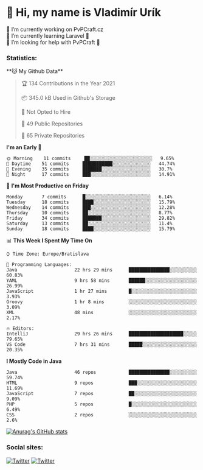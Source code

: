 <h1> 👋 Hi, my name is Vladimír Urík</h1>
<p>
 🔭 I’m currently working on PvPCraft.cz<br>
 🌱 I’m currently learning Laravel 💙<br>
 🤔 I’m looking for help with PvPCraft 💝<br>
</p>
<h3>Statistics:</h3>
<!--START_SECTION:waka-->
**🐱 My Github Data** 

> 🏆 134 Contributions in the Year 2021
 > 
> 📦 345.0 kB Used in Github's Storage 
 > 
> 🚫 Not Opted to Hire
 > 
> 📜 49 Public Repositories 
 > 
> 🔑 65 Private Repositories  
 > 
**I'm an Early 🐤** 

```text
🌞 Morning    11 commits     ██░░░░░░░░░░░░░░░░░░░░░░░   9.65% 
🌆 Daytime    51 commits     ███████████░░░░░░░░░░░░░░   44.74% 
🌃 Evening    35 commits     ███████░░░░░░░░░░░░░░░░░░   30.7% 
🌙 Night      17 commits     ███░░░░░░░░░░░░░░░░░░░░░░   14.91%

```
📅 **I'm Most Productive on Friday** 

```text
Monday       7 commits      █░░░░░░░░░░░░░░░░░░░░░░░░   6.14% 
Tuesday      18 commits     ████░░░░░░░░░░░░░░░░░░░░░   15.79% 
Wednesday    14 commits     ███░░░░░░░░░░░░░░░░░░░░░░   12.28% 
Thursday     10 commits     ██░░░░░░░░░░░░░░░░░░░░░░░   8.77% 
Friday       34 commits     ███████░░░░░░░░░░░░░░░░░░   29.82% 
Saturday     13 commits     ██░░░░░░░░░░░░░░░░░░░░░░░   11.4% 
Sunday       18 commits     ████░░░░░░░░░░░░░░░░░░░░░   15.79%

```


📊 **This Week I Spent My Time On** 

```text
⌚︎ Time Zone: Europe/Bratislava

💬 Programming Languages: 
Java                     22 hrs 29 mins      ███████████████░░░░░░░░░░   60.83% 
YAML                     9 hrs 58 mins       ██████░░░░░░░░░░░░░░░░░░░   26.99% 
JavaScript               1 hr 27 mins        █░░░░░░░░░░░░░░░░░░░░░░░░   3.93% 
Groovy                   1 hr 8 mins         ░░░░░░░░░░░░░░░░░░░░░░░░░   3.09% 
XML                      48 mins             ░░░░░░░░░░░░░░░░░░░░░░░░░   2.17%

🔥 Editors: 
IntelliJ                 29 hrs 26 mins      ████████████████████░░░░░   79.65% 
VS Code                  7 hrs 31 mins       █████░░░░░░░░░░░░░░░░░░░░   20.35%

```

**I Mostly Code in Java** 

```text
Java                     46 repos            ███████████████░░░░░░░░░░   59.74% 
HTML                     9 repos             ███░░░░░░░░░░░░░░░░░░░░░░   11.69% 
JavaScript               7 repos             ██░░░░░░░░░░░░░░░░░░░░░░░   9.09% 
PHP                      5 repos             █░░░░░░░░░░░░░░░░░░░░░░░░   6.49% 
CSS                      2 repos             ░░░░░░░░░░░░░░░░░░░░░░░░░   2.6%

```



<!--END_SECTION:waka-->

[![Anurag's GitHub stats](https://github-readme-stats.vercel.app/api?username=vladimir-urik)](https://github.com/anuraghazra/github-readme-stats)

<h3>Social sites:</h3>
<p><a href="https://twitter.com/GGGEDR" target="_blank"><img alt="Twitter" src="https://img.shields.io/badge/twitter-%231DA1F2.svg?&style=for-the-badge&logo=twitter&logoColor=white" /></a> <a href="https://www.reddit.com/user/GGGEDR" target="_blank"><img alt="Twitter" src="https://img.shields.io/badge/reddit-%23FE6262.svg?&style=for-the-badge&logo=reddit&logoColor=white" /></a>
</p>
